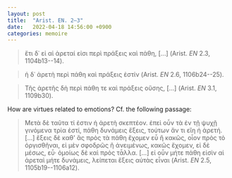 ```yaml
---
layout: post
title:  "Arist. EN. 2–3"
date:   2022-04-18 14:56:00 +0900
categories: memoire
---
```

>ἔτι δ᾽ εἰ αἱ ἀρεταί εἰσι περὶ πράξεις καὶ πάθη, [...] (Arist. *EN* 2.3, 1104b13--14).

>ἡ δ᾽ ἀρετὴ περὶ πάθη καὶ πράξεις ἐστίν (Arist. *EN* 2.6, 1106b24--25).

>Τῆς ἀρετῆς δὴ περὶ πάθη τε καὶ πράξεις οὔσης, [...] (Arist. *EN* 3.1, 1109b30).

How are virtues related to emotions? Cf. the following passage:
>Μετὰ δὲ ταῦτα τί ἐστιν ἡ ἀρετὴ σκεπτέον. ἐπεὶ οὖν τὰ ἐν τῇ ψυχῇ γινόμενα τρία ἐστί, πάθη δυνάμεις ἕξεις,
τούτων ἄν τι εἴη ἡ ἀρετή. [...]  ἕξεις δὲ καθ' ἃς πρὸς τὰ πάθη ἔχομεν εὖ ἢ κακῶς, οἷον πρὸς τὸ ὀργισθῆναι, εἰ μὲν σφοδρῶς ἢ ἀνειμένως, κακῶς ἔχομεν, εἰ δὲ μέσως, εὖ· ὁμοίως δὲ καὶ πρὸς τἆλλα. [...] εἰ οὖν μήτε πάθη εἰσὶν αἱ ἀρεταὶ μήτε δυνάμεις, λείπεται ἕξεις αὐτὰς εἶναι (Arist. *EN* 2.5, 1105b19--1106a12).